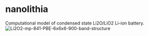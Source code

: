 # nanolithia
Computational model of condensed state Li2O/LiO2 Li-ion battery.
![Li2O2-mp-841-PBE-6x6x6-900-band-structure](https://user-images.githubusercontent.com/26853713/182073707-4a55d790-7114-41a4-81ae-dcf55e65d190.png)
